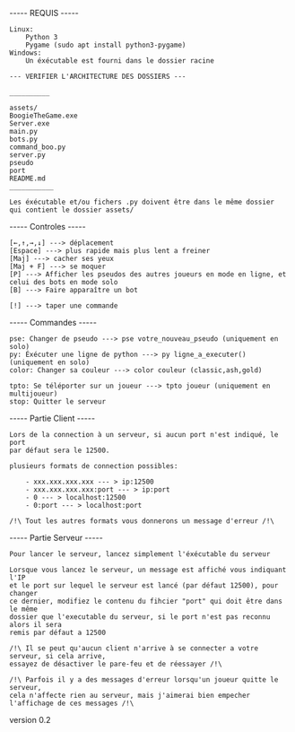 ----- REQUIS -----

    Linux:
        Python 3
        Pygame (sudo apt install python3-pygame)
    Windows:
        Un éxécutable est fourni dans le dossier racine

    --- VERIFIER L'ARCHITECTURE DES DOSSIERS ---

    __________

    assets/
    BoogieTheGame.exe
    Server.exe
    main.py
    bots.py
    command_boo.py
    server.py
    pseudo
    port
    README.md
    ___________

    Les éxécutable et/ou fichers .py doivent être dans le même dossier 
    qui contient le dossier assets/ 

----- Controles -----

    [←,↑,→,↓] ---> déplacement
    [Espace] ---> plus rapide mais plus lent a freiner
    [Maj] ---> cacher ses yeux
    [Maj + F] ---> se moquer
    [P] ---> Afficher les pseudos des autres joueurs en mode en ligne, et celui des bots en mode solo
    [B] ---> Faire apparaître un bot

    [!] ---> taper une commande

----- Commandes -----

    pse: Changer de pseudo ---> pse votre_nouveau_pseudo (uniquement en solo)
    py: Éxécuter une ligne de python ---> py ligne_a_executer() (uniquement en solo)
    color: Changer sa couleur ---> color couleur (classic,ash,gold)

    tpto: Se téléporter sur un joueur ---> tpto joueur (uniquement en multijoueur)
    stop: Quitter le serveur

----- Partie Client -----

    Lors de la connection à un serveur, si aucun port n'est indiqué, le port
    par défaut sera le 12500.

    plusieurs formats de connection possibles:

        - xxx.xxx.xxx.xxx --- > ip:12500
        - xxx.xxx.xxx.xxx:port --- > ip:port
        - 0 --- > localhost:12500
        - 0:port --- > localhost:port

    /!\ Tout les autres formats vous donnerons un message d'erreur /!\

----- Partie Serveur -----

    Pour lancer le serveur, lancez simplement l'éxécutable du serveur

    Lorsque vous lancez le serveur, un message est affiché vous indiquant l'IP
    et le port sur lequel le serveur est lancé (par défaut 12500), pour changer 
    ce dernier, modifiez le contenu du fihcier "port" qui doit être dans le même
    dossier que l'executable du serveur, si le port n'est pas reconnu alors il sera
    remis par défaut a 12500

    /!\ Il se peut qu'aucun client n'arrive à se connecter a votre serveur, si cela arrive,
    essayez de désactiver le pare-feu et de réessayer /!\

    /!\ Parfois il y a des messages d'erreur lorsqu'un joueur quitte le serveur,
    cela n'affecte rien au serveur, mais j'aimerai bien empecher l'affichage de ces messages /!\

version 0.2
